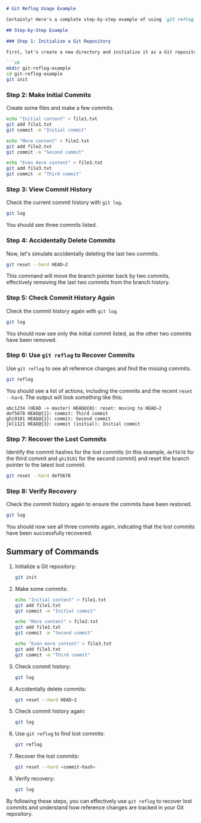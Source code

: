 

```markdown
# Git Reflog Usage Example

Certainly! Here's a complete step-by-step example of using `git reflog` to recover a lost commit. We'll go through the process of making a few commits, accidentally deleting some of them with `git reset --hard`, and then recovering them using `git reflog`.

## Step-by-Step Example

### Step 1: Initialize a Git Repository

First, let's create a new directory and initialize it as a Git repository.

```sh
mkdir git-reflog-example
cd git-reflog-example
git init
```

### Step 2: Make Initial Commits

Create some files and make a few commits.

```sh
echo "Initial content" > file1.txt
git add file1.txt
git commit -m "Initial commit"

echo "More content" > file2.txt
git add file2.txt
git commit -m "Second commit"

echo "Even more content" > file3.txt
git add file3.txt
git commit -m "Third commit"
```

### Step 3: View Commit History

Check the current commit history with `git log`.

```sh
git log
```

You should see three commits listed.

### Step 4: Accidentally Delete Commits

Now, let's simulate accidentally deleting the last two commits.

```sh
git reset --hard HEAD~2
```

This command will move the branch pointer back by two commits, effectively removing the last two commits from the branch history.

### Step 5: Check Commit History Again

Check the commit history again with `git log`.

```sh
git log
```

You should now see only the initial commit listed, as the other two commits have been removed.

### Step 6: Use `git reflog` to Recover Commits

Use `git reflog` to see all reference changes and find the missing commits.

```sh
git reflog
```

You should see a list of actions, including the commits and the recent `reset --hard`. The output will look something like this:

```
abc1234 (HEAD -> master) HEAD@{0}: reset: moving to HEAD~2
def5678 HEAD@{1}: commit: Third commit
ghi9101 HEAD@{2}: commit: Second commit
jkl1121 HEAD@{3}: commit (initial): Initial commit
```

### Step 7: Recover the Lost Commits

Identify the commit hashes for the lost commits (in this example, `def5678` for the third commit and `ghi9101` for the second commit) and reset the branch pointer to the latest lost commit.

```sh
git reset --hard def5678
```

### Step 8: Verify Recovery

Check the commit history again to ensure the commits have been restored.

```sh
git log
```

You should now see all three commits again, indicating that the lost commits have been successfully recovered.

## Summary of Commands

1. Initialize a Git repository:
   ```sh
   git init
   ```

2. Make some commits:
   ```sh
   echo "Initial content" > file1.txt
   git add file1.txt
   git commit -m "Initial commit"

   echo "More content" > file2.txt
   git add file2.txt
   git commit -m "Second commit"

   echo "Even more content" > file3.txt
   git add file3.txt
   git commit -m "Third commit"
   ```

3. Check commit history:
   ```sh
   git log
   ```

4. Accidentally delete commits:
   ```sh
   git reset --hard HEAD~2
   ```

5. Check commit history again:
   ```sh
   git log
   ```

6. Use `git reflog` to find lost commits:
   ```sh
   git reflog
   ```

7. Recover the lost commits:
   ```sh
   git reset --hard <commit-hash>
   ```

8. Verify recovery:
   ```sh
   git log
   ```

By following these steps, you can effectively use `git reflog` to recover lost commits and understand how reference changes are tracked in your Git repository.
```
